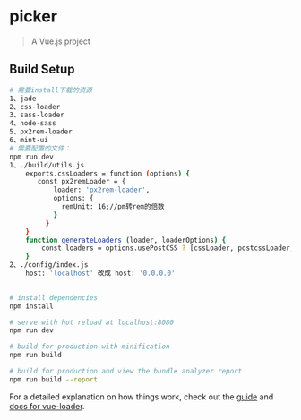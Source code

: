 # picker

> A Vue.js project

## Build Setup
``` bash
# 需要install下载的资源
1、jade
2、css-loader
3、sass-loader
4、node-sass
5、px2rem-loader
6、mint-ui
# 需要配置的文件：
npm run dev
1、./build/utils.js
    exports.cssLoaders = function (options) {
       const px2remLoader = {
           loader: 'px2rem-loader',
           options: {
             remUnit: 16;//pm转rem的倍数
           }
         }
    }
    function generateLoaders (loader, loaderOptions) {
        const loaders = options.usePostCSS ? [cssLoader, postcssLoader, px2remLoader] : [cssLoader, px2remLoader]
    }
2、./config/index.js
    host: 'localhost' 改成 host: '0.0.0.0'
   
```
    
``` bash
# install dependencies
npm install

# serve with hot reload at localhost:8080
npm run dev

# build for production with minification
npm run build

# build for production and view the bundle analyzer report
npm run build --report
```
For a detailed explanation on how things work, check out the [guide](http://vuejs-templates.github.io/webpack/) and [docs for vue-loader](http://vuejs.github.io/vue-loader).
